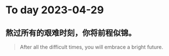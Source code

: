 
# To day 2023-04-29


## 熬过所有的艰难时刻，你将前程似锦。
> After all the difficult times, you will embrace a bright future.

    